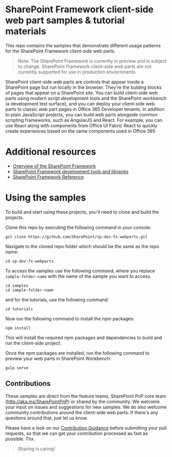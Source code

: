# SharePoint Framework client-side web part samples & tutorial materials

This repo contains the samples that demonstrate different usage patterns for the SharePoint Framework client-side web parts. 

> Note: The SharePoint Framework is currently in preview and is subject to change. SharePoint Framework client-side web parts are not currently supported for use in production enviornments.

SharePoint client-side web parts are controls that appear inside a SharePoint page but run locally in the browser. They're the bulding blocks of pages that appear on a SharePoint site. You can build client-side web parts using modern script development tools and the SharePoint workbench (a development test surface), and you can deploy your client-side web parts to classic web part pages in Office 365 Developer tenants. In addition to plain JavaScript projects, you can build web parts alongside common scripting frameworks, such as AngularJS and React. For example, you can use React along with components from Office UI Fabric React to quickly create experiences based on the same components used in Office 365

# Additional resources 

* [Overview of the SharePoint Framework](http://dev.office.com/sharepoint/docs/spfx/sharepoint-framework-overview)
* [SharePoint Framework development tools and libraries](http://dev.office.com/sharepoint/docs/spfx/tools-and-libraries)
* [SharePoint Framework Reference](https://sharepoint.github.io/)

# Using the samples

To build and start using these projects, you'll need to clone and build the projects. 

Clone this repo by executing the following command in your console:

```
git clone https://github.com/SharePoint/sp-dev-fx-webparts.git
```

Navigate to the cloned repo folder which should be the same as the repo name:

```
cd sp-dev-fx-webparts
```

To access the samples use the following command, where you replace `sample-folder-name` with the name of the sample you want to access. 

```
cd samples
cd sample-folder-name

```
and for the tutorials, use the following command:
```
cd tutorials
```

Now run the following command to install the npm packages:

```
npm install
```

This will install the required npm packages and dependencies to build and run the client-side project.


Once the npm packages are installed, run the following command to preview your web parts in SharePoint Workbench:

```
gulp serve
```

## Contributions

These samples are direct from the feature teams, SharePoint PnP core team (http://aka.ms/SharePointPnP) or shared by the community. We welcome your input on issues and suggestions for new samples. We do also welcome community contributions around the client-side web parts. If there's any questions around that, just let us know.

Please have a look on our [Contribution Guidance](./.github/CONTRIBUTING.md) before submitting your pull requests, so that we can get your contribution processed as fast as possible. Thx. 

> Sharing is caring!